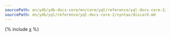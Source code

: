 ```yaml
---
sourcePath: en/ydb/ydb-docs-core/en/core/yql/reference/yql-docs-core-2/syntax/discard.md
sourcePath: en/ydb/yql/reference/yql-docs-core-2/syntax/discard.md
---
```


{% include [x](_includes/discard.md) %}